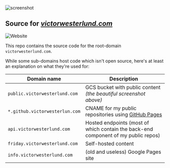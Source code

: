 ![screenshot](https://storage.googleapis.com/public.victorwesterlund.com/github/VictorWesterlund/victorwesterlund.com/screenshot.png)

## Source for [*victorwesterlund.com*](https://victorwesterlund.com)
![Website](https://img.shields.io/website?url=https%3A%2F%2Fvictorwesterlund.com)

This repo contains the source code for the root-domain `victorwesterlund.com`.

While some sub-domains host code which isn't open source, here's at least an explanation on what they're used for:

Domain name|Description
--|--
`public.victorwesterlund.com`|GCS bucket with public content *(the beautiful screenshot above)*
`*.github.victorwesterlun.com`|CNAME for my public repositories using [GitHub Pages](https://pages.github.com/)
`api.victorwesterlund.com`|Hosted endpoints (most of which contain the back-end component of my public repos)
`friday.victorwesterlund.com`|Self-hosted content
`info.victorwesterlund.com`|(old and useless) Google Pages site
